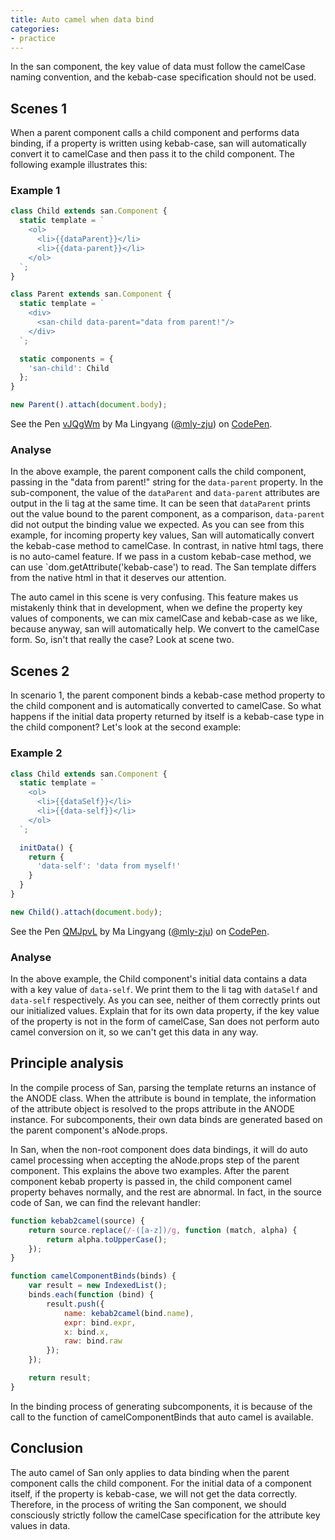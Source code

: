 ```yaml
---
title: Auto camel when data bind
categories:
- practice
---
```


In the san component, the key value of data must follow the camelCase naming convention, and the kebab-case specification should not be used.

## Scenes 1

When a parent component calls a child component and performs data binding, if a property is written using kebab-case, san will automatically convert it to camelCase and then pass it to the child component. The following example illustrates this:

### Example 1

```javascript
class Child extends san.Component {
  static template = `
    <ol>
      <li>{{dataParent}}</li>
      <li>{{data-parent}}</li> 
    </ol>
  `;
}

class Parent extends san.Component {
  static template = `
    <div>
      <san-child data-parent="data from parent!"/>
    </div>
  `;

  static components = {
    'san-child': Child
  };
}

new Parent().attach(document.body);
```

<p data-height="265" data-theme-id="0" data-slug-hash="vJQgWm" data-default-tab="js,result" data-user="mly-zju" data-embed-version="2" data-pen-title="vJQgWm" class="codepen">See the Pen <a href="https://codepen.io/mly-zju/pen/vJQgWm/">vJQgWm</a> by Ma Lingyang (<a href="https://codepen.io/mly-zju">@mly-zju</a>) on <a href="https://codepen.io">CodePen</a>.</p>
<script async src="https://production-assets.codepen.io/assets/embed/ei.js"></script>

### Analyse

In the above example, the parent component calls the child component, passing in the "data from parent!" string for the `data-parent` property. In the sub-component, the value of the `dataParent` and `data-parent` attributes are output in the li tag at the same time. It can be seen that `dataParent` prints out the value bound to the parent component, as a comparison, `data-parent ` did not output the binding value we expected. As you can see from this example, for incoming property key values, San will automatically convert the kebab-case method to camelCase. In contrast, in native html tags, there is no auto-camel feature. If we pass in a custom kebab-case method, we can use `dom.getAttribute('kebab-case') to read. The San template differs from the native html in that it deserves our attention.

The auto camel in this scene is very confusing. This feature makes us mistakenly think that in development, when we define the property key values of components, we can mix camelCase and kebab-case as we like, because anyway, san will automatically help. We convert to the camelCase form. So, isn't that really the case? Look at scene two.

## Scenes 2

In scenario 1, the parent component binds a kebab-case method property to the child component and is automatically converted to camelCase. So what happens if the initial data property returned by itself is a kebab-case type in the child component? Let's look at the second example:

### Example 2

```javascript
class Child extends san.Component {
  static template = `
    <ol>
      <li>{{dataSelf}}</li>
      <li>{{data-self}}</li> 
    </ol>
  `;

  initData() {
    return {
      'data-self': 'data from myself!'
    }
  }
}

new Child().attach(document.body);
```

<p data-height="265" data-theme-id="0" data-slug-hash="QMJpvL" data-default-tab="js,result" data-user="mly-zju" data-embed-version="2" data-pen-title="QMJpvL" class="codepen">See the Pen <a href="https://codepen.io/mly-zju/pen/QMJpvL/">QMJpvL</a> by Ma Lingyang (<a href="https://codepen.io/mly-zju">@mly-zju</a>) on <a href="https://codepen.io">CodePen</a>.</p>
<script async src="https://production-assets.codepen.io/assets/embed/ei.js"></script>

### Analyse

In the above example, the Child component's initial data contains a data with a key value of `data-self`. We print them to the li tag with `dataSelf` and `data-self` respectively. As you can see, neither of them correctly prints out our initialized values. Explain that for its own data property, if the key value of the property is not in the form of camelCase, San does not perform auto camel conversion on it, so we can't get this data in any way.

## Principle analysis

In the compile process of San, parsing the template returns an instance of the ANODE class. When the attribute is bound in template, the information of the attribute object is resolved to the props attribute in the ANODE instance. For subcomponents, their own data binds are generated based on the parent component's aNode.props.

In San, when the non-root component does data bindings, it will do auto camel processing when accepting the aNode.props step of the parent component. This explains the above two examples. After the parent component kebab property is passed in, the child component camel property behaves normally, and the rest are abnormal. In fact, in the source code of San, we can find the relevant handler:

```javascript
function kebab2camel(source) {
    return source.replace(/-([a-z])/g, function (match, alpha) {
        return alpha.toUpperCase();
    });
}

function camelComponentBinds(binds) {
    var result = new IndexedList();
    binds.each(function (bind) {
        result.push({
            name: kebab2camel(bind.name),
            expr: bind.expr,
            x: bind.x,
            raw: bind.raw
        });
    });

    return result;
}
```

In the binding process of generating subcomponents, it is because of the call to the function of camelComponentBinds that auto camel is available.

## Conclusion

The auto camel of San only applies to data binding when the parent component calls the child component. For the initial data of a component itself, if the property is kebab-case, we will not get the data correctly. Therefore, in the process of writing the San component, we should consciously strictly follow the camelCase specification for the attribute key values in data.